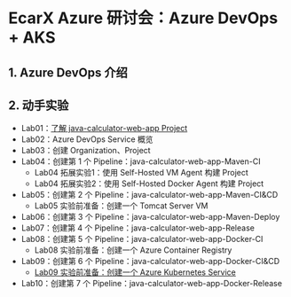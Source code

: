 # EcarX Azure 研讨会：Azure DevOps + AKS 

## 1. Azure DevOps 介绍

## 2. 动手实验

- Lab01：[了解 java-calculator-web-app Project](https://github.com/maping/java-calculator-web-app)
- Lab02：Azure DevOps Service 概览
- Lab03：创建 Organization、Project
- Lab04：创建第 1 个 Pipeline：java-calculator-web-app-Maven-CI
  - Lab04 拓展实验1：使用 Self-Hosted VM Agent 构建 Project
  - Lab04 拓展实验2：使用 Self-Hosted Docker Agent 构建 Project
- Lab05：创建第 2 个 Pipeline：java-calculator-web-app-Maven-CI&CD
  - Lab05 实验前准备：创建一个 Tomcat Server VM
- Lab06：创建第 3 个 Pipeline：java-calculator-web-app-Maven-Deploy
- Lab07：创建第 4 个 Pipeline：java-calculator-web-app-Release
- Lab08：创建第 5 个 Pipeline：java-calculator-web-app-Docker-CI
  - Lab08 实验前准备：创建一个 Azure Container Registry
- Lab09：创建第 6 个 Pipeline：java-calculator-web-app-Docker-CI&CD
  - [Lab09 实验前准备：创建一个 Azure Kubernetes Service](https://docs.microsoft.com/zh-cn/azure/aks/tutorial-kubernetes-deploy-cluster)
- Lab10：创建第 7 个 Pipeline：java-calculator-web-app-Docker-Release
